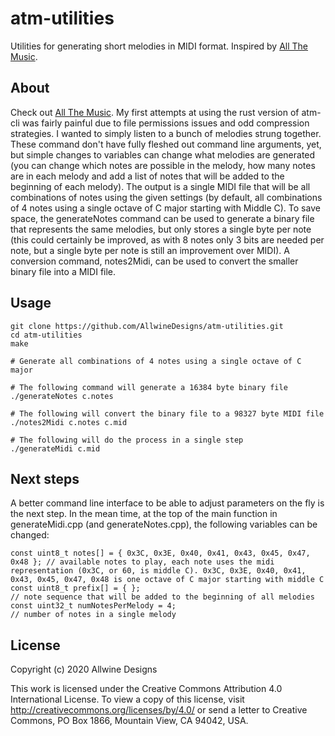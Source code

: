 atm-utilities
=============

Utilities for generating short melodies in MIDI format. Inspired by [All The Music](https://github.com/allthemusicllc/atm-cli).

## About

Check out [All The Music](http://allthemusic.info/). My first attempts at using the rust version of atm-cli was fairly painful due
to file permissions issues and odd compression strategies. I wanted to simply listen to a bunch of melodies strung together.
These command don't have fully fleshed out command line arguments, yet, but simple changes to variables can change what melodies
are generated (you can change which notes are possible in the melody, how many notes are in each melody and add a list of notes
that will be added to the beginning of each melody). The output is a single MIDI file that will be all combinations of notes using
the given settings (by default, all combinations of 4 notes using a single octave of C major starting with Middle C). To save space,
the generateNotes command can be used to generate a binary file that represents the same melodies, but only stores a single byte per
note (this could certainly be improved, as with 8 notes only 3 bits are needed per note, but a single byte per note is still
an improvement over MIDI). A conversion command, notes2Midi, can be used to convert the smaller binary file into a MIDI file.

## Usage

    git clone https://github.com/AllwineDesigns/atm-utilities.git
    cd atm-utilities
    make

    # Generate all combinations of 4 notes using a single octave of C major

    # The following command will generate a 16384 byte binary file
    ./generateNotes c.notes

    # The following will convert the binary file to a 98327 byte MIDI file
    ./notes2Midi c.notes c.mid

    # The following will do the process in a single step
    ./generateMidi c.mid

## Next steps

A better command line interface to be able to adjust parameters on the fly is the next step. In the mean time, at the top of the main function in generateMidi.cpp (and generateNotes.cpp),
the following variables can be changed:

    const uint8_t notes[] = { 0x3C, 0x3E, 0x40, 0x41, 0x43, 0x45, 0x47, 0x48 }; // available notes to play, each note uses the midi representation (0x3C, or 60, is middle C). 0x3C, 0x3E, 0x40, 0x41, 0x43, 0x45, 0x47, 0x48 is one octave of C major starting with middle C
    const uint8_t prefix[] = { };                                               // note sequence that will be added to the beginning of all melodies
    const uint32_t numNotesPerMelody = 4;                                       // number of notes in a single melody

## License

Copyright (c) 2020 Allwine Designs

This work is licensed under the Creative Commons Attribution 4.0 International License.
To view a copy of this license, visit http://creativecommons.org/licenses/by/4.0/ or send
a letter to Creative Commons, PO Box 1866, Mountain View, CA 94042, USA.
